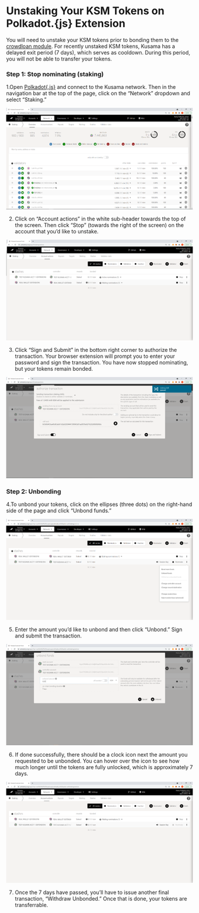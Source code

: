 # Unstaking Your KSM Tokens on Polkadot.{js} Extension

You will need to unstake your KSM tokens prior to bonding them to the [crowdloan module](https://wiki.acala.network/karura/crowdloan). For recently unstaked KSM tokens, Kusama has a delayed exit period \(7 days\), which serves as cooldown. During this period, you will not be able to transfer your tokens.



### Step 1: Stop nominating \(staking\) <a id="Step-1-Stop-nominating-staking"></a>

1.Open [Polkadot{.js}](https://polkadot.js.org/apps/#/explorer) and connect to the Kusama network. Then in the navigation bar at the top of the page, click on the “Network” dropdown and select “Staking.”

![](../../.gitbook/assets/image-1.png)

2. Click on “Account actions” in the white sub-header towards the top of the screen. Then click “Stop” \(towards the right of the screen\) on the account that you’d like to unstake.

![](../../.gitbook/assets/image2.png)

3. Click “Sign and Submit” in the bottom right corner to authorize the transaction. Your browser extension will prompt you to enter your password and sign the transaction. You have now stopped nominating, but your tokens remain bonded.

![](../../.gitbook/assets/image3.png)

### Step 2: Unbonding <a id="Step-2-Unbonding"></a>

4.To unbond your tokens, click on the ellipses \(three dots\) on the right-hand side of the page and click “Unbond funds.”

![](../../.gitbook/assets/image4.png)

5. Enter the amount you’d like to unbond and then click “Unbond.” Sign and submit the transaction.

![](../../.gitbook/assets/image5.png)

6. If done successfully, there should be a clock icon next the amount you requested to be unbonded. You can hover over the icon to see how much longer until the tokens are fully unlocked, which is approximately 7 days.

![](../../.gitbook/assets/image6.png)

7. Once the 7 days have passed, you’ll have to issue another final transaction, “Withdraw Unbonded.” Once that is done, your tokens are transferrable.

